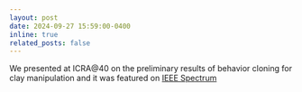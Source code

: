 ```yaml
---
layout: post
date: 2024-09-27 15:59:00-0400
inline: true
related_posts: false
---
```


We presented at ICRA@40 on the preliminary results of behavior cloning for clay manipulation and it was featured on [IEEE Spectrum](https://spectrum.ieee.org/video-friday-icra40)
